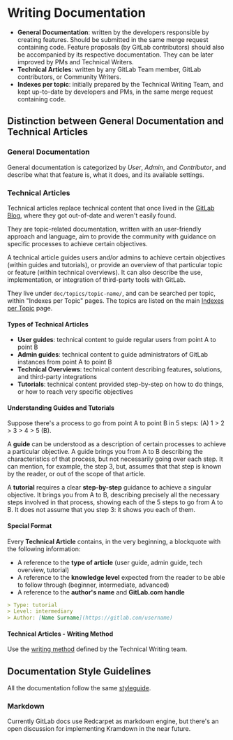 # Writing Documentation

  - **General Documentation**: written by the developers responsible by creating features. Should be submitted in the same merge request containing code. Feature proposals (by GitLab contributors) should also be accompanied by its respective documentation. They can be later improved by PMs and Technical Writers.
  - **Technical Articles**: written by any GitLab Team member, GitLab contributors, or Community Writers.
  - **Indexes per topic**: initially prepared by the Technical Writing Team, and kept up-to-date by developers and PMs, in the same merge request containing code.

## Distinction between General Documentation and Technical Articles

### General Documentation

General documentation is categorized by _User_, _Admin_, and _Contributor_, and describe what that feature is, what it does, and its available settings.

### Technical Articles

Technical articles replace technical content that once lived in the [GitLab Blog](https://about.gitlab.com/blog/), where they got out-of-date and weren't easily found.

They are topic-related documentation, written with an user-friendly approach and language, aim to provide the community with guidance on specific processes to achieve certain objectives.

A technical article guides users and/or admins to achieve certain objectives (within guides and tutorials), or provide an overview of that particular topic or feature (within technical overviews). It can also describe the use, implementation, or integration of third-party tools with GitLab.

They live under `doc/topics/topic-name/`, and can be searched per topic, within "Indexes per Topic" pages. The topics are listed on the main [Indexes per Topic](../topics/) page.

#### Types of Technical Articles

- **User guides**: technical content to guide regular users from point A to point B
- **Admin guides**: technical content to guide administrators of GitLab instances from point A to point B
- **Technical Overviews**: technical content describing features, solutions, and third-party integrations
- **Tutorials**: technical content provided step-by-step on how to do things, or how to reach very specific objectives

#### Understanding Guides and Tutorials

Suppose there's a process to go from point A to point B in 5 steps: (A) 1 > 2 > 3 > 4 > 5 (B).

A **guide** can be understood as a description of certain processes to achieve a particular objective. A guide brings you from A to B describing the characteristics of that process, but not necessarily going over each step. It can mention, for example, the step 3, but, assumes that that step is known by the reader, or out of the scope of that article.

A **tutorial** requires a clear **step-by-step** guidance to achieve a singular objective. It brings you from A to B, describing precisely all the necessary steps involved in that process, showing each of the 5 steps to go from A to B. It does not assume that you step 3: it shows you each of them.

#### Special Format

Every **Technical Article** contains, in the very beginning, a blockquote with the following information:

- A reference to the **type of article** (user guide, admin guide, tech overview, tutorial)
- A reference to the **knowledge level** expected from the reader to be able to follow through (beginner, intermediate, advanced)
- A reference to the **author's name** and **GitLab.com handle**

```md
> Type: tutorial
> Level: intermediary
> Author: [Name Surname](https://gitlab.com/username)
```

#### Technical Articles - Writing Method

Use the [writing method](https://about.gitlab.com/handbook/marketing/developer-relations/technical-writing/#writing-method) defined by the Technical Writing team.

## Documentation Style Guidelines

All the documentation follow the same [styleguide](https://docs.gitlab.com/ce/development/doc_styleguide.html).

### Markdown

Currently GitLab docs use Redcarpet as markdown engine, but there's an open discussion for implementing Kramdown in the near future.
